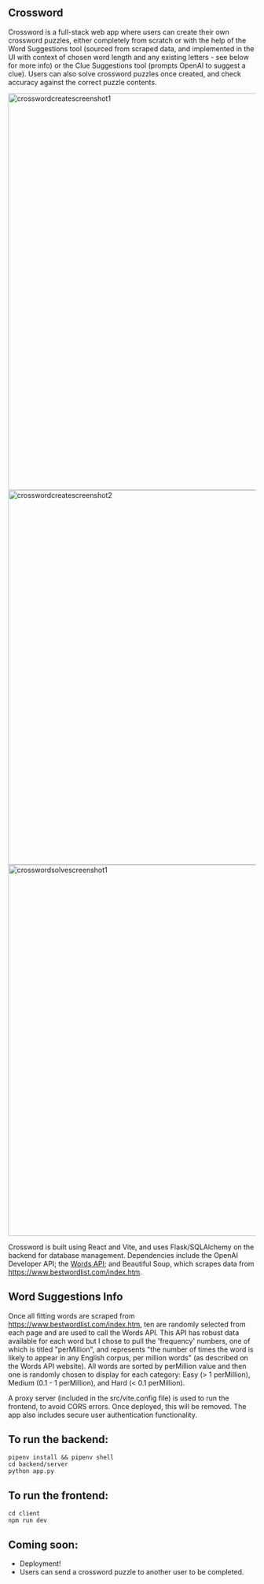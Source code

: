 ## Crossword 
Crossword is a full-stack web app where users can create their own crossword puzzles, either completely from scratch or with the help of the Word Suggestions tool (sourced from scraped data, and implemented in the UI with context of chosen word length and any existing letters - see below for more info) or the Clue Suggestions tool (prompts OpenAI to suggest a clue). 
Users can also solve crossword puzzles once created, and check accuracy against the correct puzzle contents. 


<img width="806" alt="crosswordcreatescreenshot1" src="https://github.com/e-linds/crossword/assets/145630671/61de6b8b-bd44-4b43-9967-1e645ed60756">


<img width="761" alt="crosswordcreatescreenshot2" src="https://github.com/e-linds/crossword/assets/145630671/7430b199-70aa-468f-87b5-0104be792124">


<img width="754" alt="crosswordsolvescreenshot1" src="https://github.com/e-linds/crossword/assets/145630671/6a9aa51e-9ffe-49df-b756-87cef200a30e">

Crossword is built using React and Vite, and uses Flask/SQLAlchemy on the backend for database management. Dependencies include the OpenAI Developer API; the [Words API](https://www.wordsapi.com/); and Beautiful Soup, which scrapes data from https://www.bestwordlist.com/index.htm. 

## Word Suggestions Info
Once all fitting words are scraped from https://www.bestwordlist.com/index.htm, ten are randomly selected from each page and are used to call the Words API. This API has robust data available for each word but I chose to pull the 'frequency' numbers, one of which is titled "perMillion", and represents "the number of times the word is likely to appear in any English corpus, per million words" (as described on the Words API website). All words are sorted by perMillion value and then one is randomly chosen to display for each category: Easy (> 1 perMillion), Medium (0.1 - 1 perMillion), and Hard (< 0.1 perMillion). 

A proxy server (included in the src/vite.config file) is used to run the frontend, to avoid CORS errors. Once deployed, this will be removed. The app also includes secure user authentication functionality. 

## To run the backend:
```
pipenv install && pipenv shell
cd backend/server
python app.py
```
## To run the frontend:
```
cd client
npm run dev
```

## Coming soon:
* Deployment!
* Users can send a crossword puzzle to another user to be completed.
